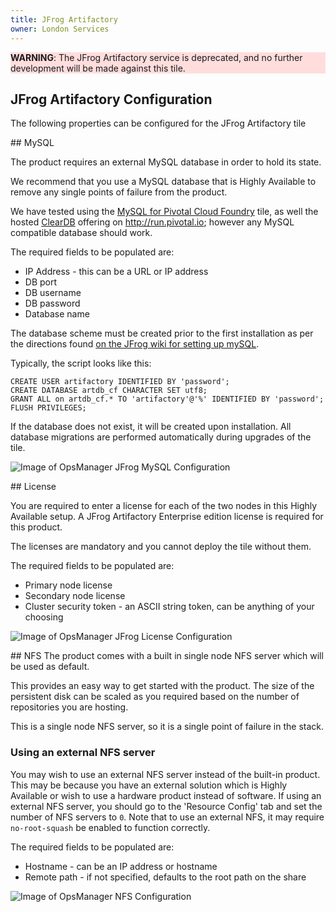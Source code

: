 ```yaml
---
title: JFrog Artifactory
owner: London Services
---
```


<style>
    .note.warning {
        background-color: #fdd;
        border-color: #fbb
    }

    .note.warning:before {
        color: #f99;
     }
</style>

<p class="note warning"><strong>WARNING</strong>: The JFrog Artifactory service is deprecated, and no further development will be made against this tile.</p>

## JFrog Artifactory Configuration

The following properties can be configured for the JFrog Artifactory tile

##<a id='mysql'></a> MySQL

The product requires an external MySQL database in order to hold its state.

We recommend that you use a MySQL database that is Highly Available to remove any single points of failure from the product.

We have tested using the [MySQL for Pivotal Cloud Foundry](https://network.pivotal.io/products/p-mysql) tile, as well the hosted [ClearDB](https://console.run.pivotal.io/marketplace/cleardb) offering on http://run.pivotal.io; however any MySQL compatible database should work.

The required fields to be populated are:

* IP Address - this can be a URL or IP address
* DB port
* DB username
* DB password
* Database name

The database scheme must be created prior to the first installation as per the directions found [on the JFrog wiki for setting up mySQL](https://www.jfrog.com/confluence/display/RTF/MySQL).

Typically, the script looks like this:
```
CREATE USER artifactory IDENTIFIED BY 'password';
CREATE DATABASE artdb_cf CHARACTER SET utf8;
GRANT ALL on artdb_cf.* TO 'artifactory'@'%' IDENTIFIED BY 'password';
FLUSH PRIVILEGES;
```

If the database does not exist, it will be created upon installation. All database migrations are performed automatically during upgrades of the tile.

![Image of OpsManager JFrog MySQL Configuration](mysql.jpeg)

##<a id='license'></a> License

You are required to enter a license for each of the two nodes in this Highly Available setup. A JFrog Artifactory Enterprise edition license is required for this product.

The licenses are mandatory and you cannot deploy the tile without them.

The required fields to be populated are:

* Primary node license
* Secondary node license
* Cluster security token - an ASCII string token, can be anything of your choosing

![Image of OpsManager JFrog License Configuration](licence.jpeg)

##<a id='nfs'></a> NFS
The product comes with a built in single node NFS server which will be used as default.

This provides an easy way to get started with the product. The size of the persistent disk can be scaled as you required based on the number of repositories you are hosting.

This is a single node NFS server, so it is a single point of failure in the stack.

### Using an external NFS server
You may wish to use an external NFS server instead of the built-in product.
This may be because you have an external solution which is Highly Available or wish to use a hardware product instead of software.
If using an external NFS server, you should go to the 'Resource Config' tab and set the number of NFS servers to `0`.
Note that to use an external NFS, it may require `no-root-squash` be enabled to function correctly.

The required fields to be populated are:

* Hostname - can be an IP address or hostname
* Remote path - if not specified, defaults to the root path on the share

![Image of OpsManager NFS Configuration](nfs.jpeg)
